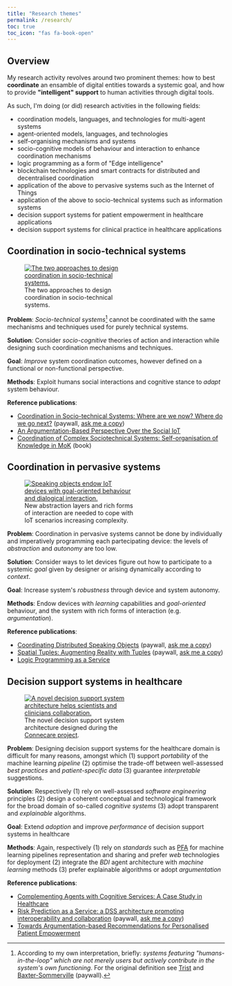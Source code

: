 ```yaml
---
title: "Research themes"
permalink: /research/
toc: true
toc_icon: "fas fa-book-open"
---
```


## Overview

My research activity revolves around two prominent themes: how to best **coordinate** an ensamble of digital entities towards a systemic goal, and how to provide **"intelligent" support** to human activities through digital tools.

As such, I'm doing (or did) research activities in the following fields:
 - coordination models, languages, and technologies for multi-agent systems
 - agent-oriented models, languages, and technologies
 - self-organising mechanisms and systems
 - socio-cognitive models of behaviour and interaction to enhance coordination mechanisms
 - logic programming as a form of "Edge intelligence"
 - blockchain technologies and smart contracts for distributed and decentralised coordination
 - application of the above to pervasive systems such as the Internet of Things
 - application of the above to socio-technical systems such as information systems
 - decision support systems for patient empowerment in healthcare applications
 - decision support systems for clinical practice in healthcare applications


## Coordination in socio-technical systems

<figure style="width: 50%" class="align-left">
  <a href="https://doi.org/10.1016/j.scico.2019.102317"><img src="{{ site.url }}{{ site.baseurl }}/assets/integration.png" alt="The two approaches to design coordination in socio-technical systems."></a>
  <figcaption>The two approaches to design coordination in socio-technical systems.</figcaption>
</figure> 

**Problem**: *Socio-technical systems*[^1] cannot be coordinated with the same mechanisms and techniques used for purely technical systems.

**Solution**: Consider *socio-cognitive* theories of action and interaction while designing such coordination mechanisms and techniques.

**Goal**: *Improve* system coordination outcomes, however defined on a functional or non-functional perspective.

**Methods**: Exploit humans social interactions and cognitive stance to *adapt* system behaviour.

**Reference publications**:
 - [Coordination in Socio-technical Systems: Where are we now? Where do we go next?](https://doi.org/10.1016/j.scico.2019.102317) (paywall, [ask me a copy](mailto:stefano.mariani@unimore.it))
 - [An Argumentation-Based Perspective Over the Social IoT](https://rdcu.be/caUtN)
 - [Coordination of Complex Sociotechnical Systems: Self-organisation of Knowledge in MoK](https://doi.org/10.1007/978-3-319-47109-9) (book)

[^1]: According to my own interpretation, briefly: *systems featuring "humans-in-the-loop" which are not merely users but actively contribute in the system's own functioning*. For the original definition see [Trist](https://www.lmmiller.com/blog/wp-content/uploads/2013/06/The-Evolution-of-Socio-Technical-Systems-Trist.pdf) and [Baxter-Sommerville](https://ieeexplore.ieee.org/abstract/document/8147295) (paywall).

## Coordination in pervasive systems

<figure style="width: 50%" class="align-left">
  <a href="https://doi.org/10.1007/978-3-030-34914-1_17"><img src="{{ site.url }}{{ site.baseurl }}/assets/speaking.jpeg" alt="Speaking objects endow IoT devices with goal-oriented behaviour and dialogical interaction."></a>
  <figcaption>New abstraction layers and rich forms of interaction are needed to cope with IoT scenarios increasing complexity.</figcaption>
</figure>

**Problem**: Coordination in pervasive systems cannot be done by individually and imperatively programming each partecipating device: the levels of *abstraction* and *autonomy* are too low.

**Solution**: Consider ways to let devices figure out how to participate to a systemic *goal* given by designer or arising dynamically according to *context*.

**Goal**: Increase system's *robustness* through device and system autonomy.

**Methods**: Endow devices with *learning* capabilities and *goal-oriented* behaviour, and the system with rich forms of interaction (e.g. *argumentation*).

**Reference publications**:
 - [Coordinating Distributed Speaking Objects](https://doi.org/10.1007/978-3-030-34914-1_17) (paywall, [ask me a copy](mailto:stefano.mariani@unimore.it))
 - [Spatial Tuples: Augmenting Reality with Tuples](https://onlinelibrary.wiley.com/doi/abs/10.1111/exsy.12273) (paywall, [ask me a copy](mailto:stefano.mariani@unimore.it))
 - [Logic Programming as a Service](https://doi.org/10.1017/S1471068418000364)

## Decision support systems in healthcare

<figure style="width: 50%" class="align-left">
  <a href=""><img src="{{ site.url }}{{ site.baseurl }}/assets/dss.png" alt="A novel decision support system architecture helps scientists and clinicians collaboration."></a>
  <figcaption>The novel decision support system architecture designed during the <a href="https://connecare.eu">Connecare project</a>.</figcaption>
</figure>

**Problem**: Designing decision support systems for the healthcare domain is difficult for many reasons, amongst which
    (1) support *portability* of the machine learning *pipeline*
    (2) optimise the trade-off between well-assessed *best practices* and *patient-specific data*
    (3) guarantee *interpretable* suggestions.

**Solution**: Respectively
    (1) rely on well-assessed *software engineering* principles
    (2) design a coherent conceptual and technological framework for the broad domain of so-called *cognitive systems*
    (3) adopt transparent and *explainable* algorithms.

**Goal**: Extend *adoption* and improve *performance* of decision support systems in healthcare

**Methods**: Again, respectively
    (1) rely on *standards* such as [PFA](http://dmg.org/pfa/) for machine learning pipelines representation and sharing and prefer *web* technologies for deployment
    (2) integrate the *BDI* agent architecture with *machine learning* methods
    (3) prefer explainable algorithms or adopt *argumentation*

**Reference publications**:
 - [Complementing Agents with Cognitive Services: A Case Study in Healthcare](https://rdcu.be/caUsH)
 - [Risk Prediction as a Service: a DSS architecture promoting interoperability and collaboration](https://doi.org/10.1109/CBMS.2019.00069) (paywall, [ask me a copy](mailto:stefano.mariani@unimore.it))
 - [Towards Argumentation-based Recommendations for Personalised Patient Empowerment](http://ceur-ws.org/Vol-1953/healthRecSys17_paper_4.pdf)